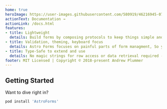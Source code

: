 ```yaml
---
home: true
heroImage: https://user-images.githubusercontent.com/580919/46216945-07dfb180-c384-11e8-88bf-f95d87cdf720.jpg
actionText: Documentation →
actionLink: /docs.html
features:
- title: Lightweight
  details: Build forms by composing protocols to keep things simple and lightweight - each form and row include just the features they need.
- title: Validation, theming, keyboard focus
  details: Astro Forms focuses on painful parts of form managment, So you can focus on building fantastic UIViews.
- title: Type-Safe to extend and use
  details: No magic strings for row access or data retrieval required - build with Swift's type system end to end and ship less code with confidence.
footer: MIT Licensed | Copyright © 2018-present Andrew Plummer
---
```


## Getting Started

Want to dive right in?

```ruby
pod install 'AstroForms'
```